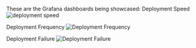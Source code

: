 These are the Grafana dashboards being showcased:
Deployment Speed
![deployment speed](https://imgur.com/Sy03iOE.png)

Deployment Frequency
![Deployment Frequency](https://imgur.com/LwaHa6y.png)

Deployment Failure
![Deployment Failure](https://imgur.com/JuTDHFw.png)
